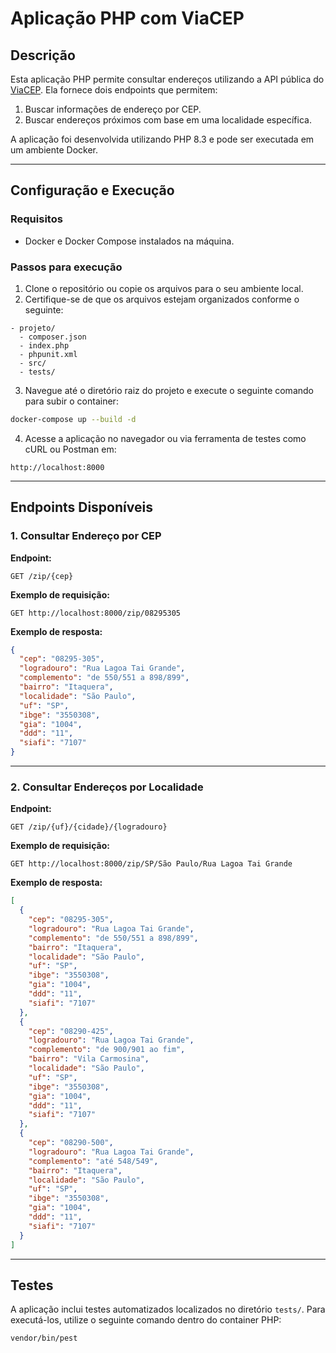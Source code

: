 # Aplicação PHP com ViaCEP

## Descrição

Esta aplicação PHP permite consultar endereços utilizando a API pública do [ViaCEP](https://viacep.com.br). Ela fornece dois endpoints que permitem:

1. Buscar informações de endereço por CEP.
2. Buscar endereços próximos com base em uma localidade específica.

A aplicação foi desenvolvida utilizando PHP 8.3 e pode ser executada em um ambiente Docker.

---

## Configuração e Execução

### Requisitos
- Docker e Docker Compose instalados na máquina.

### Passos para execução
1. Clone o repositório ou copie os arquivos para o seu ambiente local.
2. Certifique-se de que os arquivos estejam organizados conforme o seguinte:

```
- projeto/
  - composer.json
  - index.php
  - phpunit.xml
  - src/
  - tests/
```

3. Navegue até o diretório raiz do projeto e execute o seguinte comando para subir o container:

```bash
docker-compose up --build -d
```

4. Acesse a aplicação no navegador ou via ferramenta de testes como cURL ou Postman em:

```
http://localhost:8000
```

---

## Endpoints Disponíveis

### 1. Consultar Endereço por CEP

**Endpoint:**
```
GET /zip/{cep}
```

**Exemplo de requisição:**
```
GET http://localhost:8000/zip/08295305
```

**Exemplo de resposta:**
```json
{
  "cep": "08295-305",
  "logradouro": "Rua Lagoa Tai Grande",
  "complemento": "de 550/551 a 898/899",
  "bairro": "Itaquera",
  "localidade": "São Paulo",
  "uf": "SP",
  "ibge": "3550308",
  "gia": "1004",
  "ddd": "11",
  "siafi": "7107"
}
```

---

### 2. Consultar Endereços por Localidade

**Endpoint:**
```
GET /zip/{uf}/{cidade}/{logradouro}
```

**Exemplo de requisição:**
```
GET http://localhost:8000/zip/SP/São Paulo/Rua Lagoa Tai Grande
```

**Exemplo de resposta:**
```json
[
  {
    "cep": "08295-305",
    "logradouro": "Rua Lagoa Tai Grande",
    "complemento": "de 550/551 a 898/899",
    "bairro": "Itaquera",
    "localidade": "São Paulo",
    "uf": "SP",
    "ibge": "3550308",
    "gia": "1004",
    "ddd": "11",
    "siafi": "7107"
  },
  {
    "cep": "08290-425",
    "logradouro": "Rua Lagoa Tai Grande",
    "complemento": "de 900/901 ao fim",
    "bairro": "Vila Carmosina",
    "localidade": "São Paulo",
    "uf": "SP",
    "ibge": "3550308",
    "gia": "1004",
    "ddd": "11",
    "siafi": "7107"
  },
  {
    "cep": "08290-500",
    "logradouro": "Rua Lagoa Tai Grande",
    "complemento": "até 548/549",
    "bairro": "Itaquera",
    "localidade": "São Paulo",
    "uf": "SP",
    "ibge": "3550308",
    "gia": "1004",
    "ddd": "11",
    "siafi": "7107"
  }
]
```

---

## Testes

A aplicação inclui testes automatizados localizados no diretório `tests/`. Para executá-los, utilize o seguinte comando dentro do container PHP:

```bash
vendor/bin/pest
```

